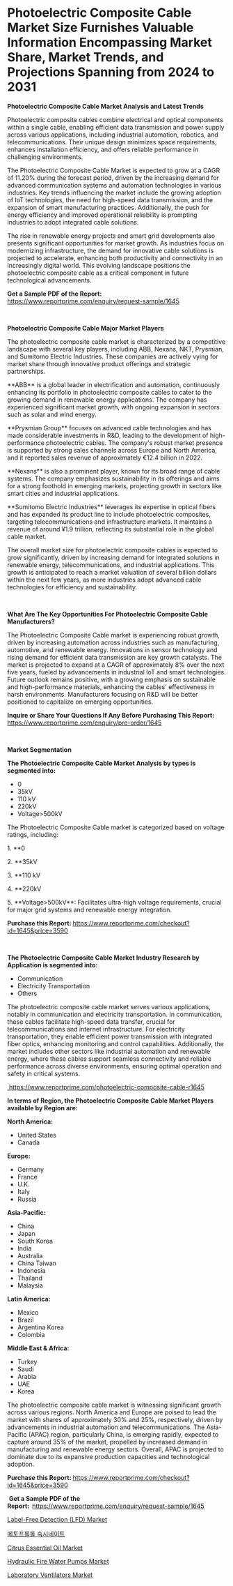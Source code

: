 <p><h1>Photoelectric Composite Cable Market Size Furnishes Valuable Information Encompassing Market Share, Market Trends, and Projections Spanning from 2024 to 2031</h1></p><p><strong>Photoelectric Composite Cable Market Analysis and Latest Trends</strong></p>
<p><p>Photoelectric composite cables combine electrical and optical components within a single cable, enabling efficient data transmission and power supply across various applications, including industrial automation, robotics, and telecommunications. Their unique design minimizes space requirements, enhances installation efficiency, and offers reliable performance in challenging environments.</p><p>The Photoelectric Composite Cable Market is expected to grow at a CAGR of 11.20% during the forecast period, driven by the increasing demand for advanced communication systems and automation technologies in various industries. Key trends influencing the market include the growing adoption of IoT technologies, the need for high-speed data transmission, and the expansion of smart manufacturing practices. Additionally, the push for energy efficiency and improved operational reliability is prompting industries to adopt integrated cable solutions. </p><p>The rise in renewable energy projects and smart grid developments also presents significant opportunities for market growth. As industries focus on modernizing infrastructure, the demand for innovative cable solutions is projected to accelerate, enhancing both productivity and connectivity in an increasingly digital world. This evolving landscape positions the photoelectric composite cable as a critical component in future technological advancements.</p></p>
<p><strong>Get a Sample PDF of the Report:&nbsp;</strong> <a href="https://www.reportprime.com/enquiry/request-sample/1645">https://www.reportprime.com/enquiry/request-sample/1645</a></p>
<p>&nbsp;</p>
<p><strong>Photoelectric Composite Cable Major Market Players</strong></p>
<p><p>The photoelectric composite cable market is characterized by a competitive landscape with several key players, including ABB, Nexans, NKT, Prysmian, and Sumitomo Electric Industries. These companies are actively vying for market share through innovative product offerings and strategic partnerships.</p><p>**ABB** is a global leader in electrification and automation, continuously enhancing its portfolio in photoelectric composite cables to cater to the growing demand in renewable energy applications. The company has experienced significant market growth, with ongoing expansion in sectors such as solar and wind energy.</p><p>**Prysmian Group** focuses on advanced cable technologies and has made considerable investments in R&D, leading to the development of high-performance photoelectric cables. The company's robust market presence is supported by strong sales channels across Europe and North America, and it reported sales revenue of approximately €12.4 billion in 2022.</p><p>**Nexans** is also a prominent player, known for its broad range of cable systems. The company emphasizes sustainability in its offerings and aims for a strong foothold in emerging markets, projecting growth in sectors like smart cities and industrial applications.</p><p>**Sumitomo Electric Industries** leverages its expertise in optical fibers and has expanded its product line to include photoelectric composites, targeting telecommunications and infrastructure markets. It maintains a revenue of around ¥1.9 trillion, reflecting its substantial role in the global cable market.</p><p>The overall market size for photoelectric composite cables is expected to grow significantly, driven by increasing demand for integrated solutions in renewable energy, telecommunications, and industrial applications. This growth is anticipated to reach a market valuation of several billion dollars within the next few years, as more industries adopt advanced cable technologies for efficiency and sustainability.</p></p>
<p>&nbsp;</p>
<p><strong>What Are The Key Opportunities For Photoelectric Composite Cable Manufacturers?</strong></p>
<p><p>The Photoelectric Composite Cable market is experiencing robust growth, driven by increasing automation across industries such as manufacturing, automotive, and renewable energy. Innovations in sensor technology and rising demand for efficient data transmission are key growth catalysts. The market is projected to expand at a CAGR of approximately 8% over the next five years, fueled by advancements in industrial IoT and smart technologies. Future outlook remains positive, with a growing emphasis on sustainable and high-performance materials, enhancing the cables' effectiveness in harsh environments. Manufacturers focusing on R&D will be better positioned to capitalize on emerging opportunities.</p></p>
<p><strong>Inquire or Share Your Questions If Any Before Purchasing This Report:</strong> <a href="https://www.reportprime.com/enquiry/pre-order/1645">https://www.reportprime.com/enquiry/pre-order/1645</a></p>
<p>&nbsp;</p>
<p><strong>Market Segmentation</strong></p>
<p><strong>The Photoelectric Composite Cable Market Analysis by types is segmented into:</strong></p>
<p><ul><li>0<Voltage≤35kV</li><li>35kV<Voltage≤110 kV</li><li>110 kV<Voltage≤220kV</li><li>220kV<Voltage≤500kV</li><li>Voltage>500kV</li></ul></p>
<p><p>The Photoelectric Composite Cable market is categorized based on voltage ratings, including: </p><p>1. **0<Voltage≤35kV**: Ideal for low to medium voltage applications, commonly used in industrial settings.</p><p>2. **35kV<Voltage≤110 kV**: Suited for medium voltage power distribution and substations.</p><p>3. **110 kV<Voltage≤220kV**: Designed for high voltage applications, often in transmission networks.</p><p>4. **220kV<Voltage≤500kV**: Used for long-distance electricity transmission and large-scale projects.</p><p>5. **Voltage>500kV**: Facilitates ultra-high voltage requirements, crucial for major grid systems and renewable energy integration.</p></p>
<p><strong>Purchase this Report:&nbsp;</strong><a href="https://www.reportprime.com/checkout?id=1645&price=3590">https://www.reportprime.com/checkout?id=1645&price=3590</a></p>
<p>&nbsp;</p>
<p><strong>The Photoelectric Composite Cable Market Industry Research by Application is segmented into:</strong></p>
<p><ul><li>Communication</li><li>Electricity Transportation</li><li>Others</li></ul></p>
<p><p>The photoelectric composite cable market serves various applications, notably in communication and electricity transportation. In communication, these cables facilitate high-speed data transfer, crucial for telecommunications and internet infrastructure. For electricity transportation, they enable efficient power transmission with integrated fiber optics, enhancing monitoring and control capabilities. Additionally, the market includes other sectors like industrial automation and renewable energy, where these cables support seamless connectivity and reliable performance across diverse environments, ensuring optimal operation and safety in critical systems.</p></p>
<p><a href="https://www.reportprime.com/photoelectric-composite-cable-r1645">&nbsp;https://www.reportprime.com/photoelectric-composite-cable-r1645</a></p>
<p><strong>In terms of Region, the Photoelectric Composite Cable Market Players available by Region are:</strong></p>
<p>
    <p> <strong> North America: </strong>
        <ul>
            <li>United States</li>
            <li>Canada</li>
        </ul>
        </p> 
    <p> <strong> Europe: </strong>
        <ul>
            <li>Germany</li>
            <li>France</li>
            <li>U.K.</li>
            <li>Italy</li>
            <li>Russia</li>
        </ul>
        </p> 
    <p> <strong> Asia-Pacific: </strong>
        <ul>
            <li>China</li>
            <li>Japan</li>
            <li>South Korea</li>
            <li>India</li>
            <li>Australia</li>
            <li>China Taiwan</li>
            <li>Indonesia</li>
            <li>Thailand</li>
            <li>Malaysia</li>
        </ul>
        </p> 
    <p> <strong> Latin America: </strong>
        <ul>
            <li>Mexico</li>
            <li>Brazil</li>
            <li>Argentina Korea</li>
            <li>Colombia</li>
        </ul>
        </p> 
    <p> <strong> Middle East & Africa: </strong>
        <ul>
            <li>Turkey</li>
            <li>Saudi</li>
            <li>Arabia</li>
            <li>UAE</li>
            <li>Korea</li>
        </ul>
    </p>
    </p>
<p><p>The photoelectric composite cable market is witnessing significant growth across various regions. North America and Europe are poised to lead the market with shares of approximately 30% and 25%, respectively, driven by advancements in industrial automation and telecommunications. The Asia-Pacific (APAC) region, particularly China, is emerging rapidly, expected to capture around 35% of the market, propelled by increased demand in manufacturing and renewable energy sectors. Overall, APAC is projected to dominate due to its expansive production capacities and technological adoption.</p></p>
<p><strong>Purchase this Report: </strong><a href="https://www.reportprime.com/checkout?id=1645&price=3590">https://www.reportprime.com/checkout?id=1645&price=3590</a></p>
<p>&nbsp;<strong>Get a Sample PDF of the Report:&nbsp;&nbsp;</strong><a href="https://www.reportprime.com/enquiry/request-sample/1645">https://www.reportprime.com/enquiry/request-sample/1645</a></p>
<p><strong></strong></p>
<p><p><a href="https://medium.com/@alan.buckland656/global-label-free-detection-lfd-market-trends-analysis-and-future-growth-prospects-2024-2031-cf4e5a6bdd84">Label-Free Detection (LFD) Market</a></p><p><a href="https://medium.com/@daniedoyle89/%EB%A9%94%ED%86%A0%ED%94%84%EB%A1%A4%EB%A1%A4-%EC%88%98%ED%82%A4%EB%84%A4%EC%9D%B4%ED%8A%B8-%EC%8B%9C%EC%9E%A5-%EA%B8%80%EB%A1%9C%EB%B2%8C-%EB%B0%8F-%EC%A7%80%EC%97%AD-%EB%B6%84%EC%84%9D-%EC%A7%80%EC%97%AD-%EA%B5%AD%EA%B0%80-%EC%88%98%EC%A4%80-%EB%B6%84%EC%84%9D-%EB%B0%8F-%EA%B2%BD%EC%9F%81-%ED%99%98%EA%B2%BD%EC%97%90-%EC%B4%88%EC%A0%90-96dbfe54abfd">메토프롤롤 숙시네이트</a></p><p><a href="https://www.linkedin.com/pulse/comprehensive-analysis-global-citrus-essential-oil-market-growth-lufcf?trackingId=jmq7r4x6QAGLloBQlsFpTA%3D%3D">Citrus Essential Oil Market</a></p><p><a href="https://medium.com/@amyjacobi/hydraulic-fire-water-pumps-market-overview-global-market-trends-and-future-prospects-from-2024-to-6de4faabb282">Hydraulic Fire Water Pumps Market</a></p><p><a href="https://issuu.com/reportprime-2/docs/laboratory-ventilators-market-size-_ccd44297cac4b3">Laboratory Ventilators Market</a></p></p>